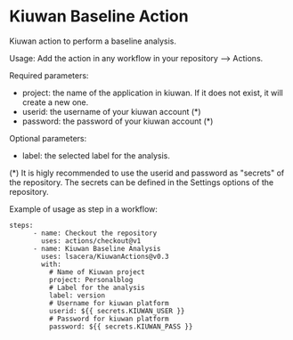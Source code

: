 # Kiuwan Baseline Action
Kiuwan action to perform a baseline analysis.

Usage:
Add the action in any workflow in your repository --> Actions.

Required parameters:
- project: the name of the application in kiuwan. If it does not exist, it will create a new one.
- userid: the username of your kiuwan account (*)
- password: the password of your kiuwan account (*)

Optional parameters:
- label: the selected label for the analysis. 

(*) It is higly recommended to use the userid and password as "secrets" of the repository. The secrets can be defined in the Settings options of the repository.

Example of usage as step in a workflow:
```
steps:
      - name: Checkout the repository
        uses: actions/checkout@v1
      - name: Kiuwan Baseline Analysis
        uses: lsacera/KiuwanActions@v0.3
        with:
          # Name of Kiuwan project
          project: Personalblog
          # Label for the analysis
          label: version
          # Username for kiuwan platform
          userid: ${{ secrets.KIUWAN_USER }}
          # Password for kiuwan platform
          password: ${{ secrets.KIUWAN_PASS }}
```
